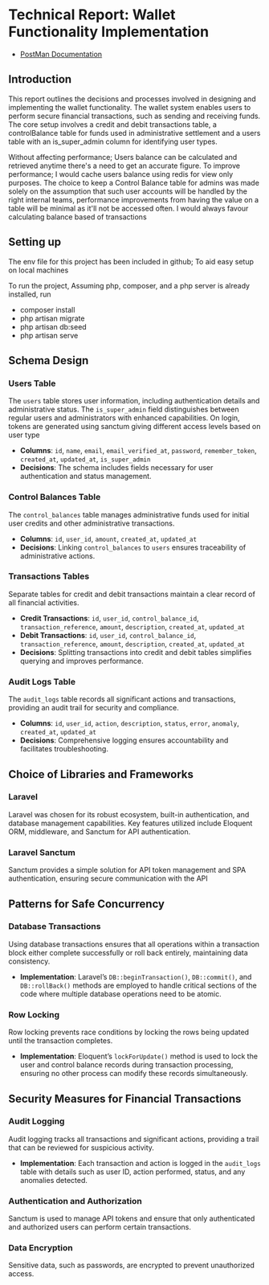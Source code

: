 

#  Technical Report: Wallet Functionality Implementation


- [PostMan Documentation](https://documenter.getpostman.com/view/11719138/2sA3XJmR5z)

## Introduction

This report outlines the decisions and processes involved in designing and implementing the wallet functionality. The wallet system enables users to perform secure financial transactions, such as sending and receiving funds. The core setup involves a credit and debit transactions table, a controlBalance table for funds used in administrative settlement and a users table with an is_super_admin column for identifying user types.

Without affecting performance; Users balance can be calculated and retrieved anytime there's a need to get an accurate figure. To improve performance; I would cache users balance using redis for view only purposes. The choice to keep a Control Balance table for admins was made solely on the assumption that such user accounts will be handled by the right internal teams, performance improvements from having the value on a table will be minimal as it'll not be accessed often. I would always favour calculating balance based of transactions 

## Setting up

The env file for this project has been included in github; To aid easy setup on local machines

To run the project, Assuming php, composer, and a php server is already installed, run

- composer install
- php artisan migrate
- php artisan db:seed
- php artisan serve


## Schema Design

### Users Table
The `users` table stores user information, including authentication details and administrative status. The `is_super_admin` field distinguishes between regular users and administrators with enhanced capabilities. On login, tokens are generated using sanctum giving different access levels based on user type

- **Columns**: `id`, `name`, `email`, `email_verified_at`, `password`, `remember_token`, `created_at`, `updated_at`, `is_super_admin`
- **Decisions**: The schema includes fields necessary for user authentication and status management.

### Control Balances Table
The `control_balances` table manages administrative funds used for initial user credits and other administrative transactions.

- **Columns**: `id`, `user_id`, `amount`, `created_at`, `updated_at`
- **Decisions**: Linking `control_balances` to `users` ensures traceability of administrative actions.

### Transactions Tables
Separate tables for credit and debit transactions maintain a clear record of all financial activities.

- **Credit Transactions**: `id`, `user_id`, `control_balance_id`, `transaction_reference`, `amount`, `description`, `created_at`, `updated_at`
- **Debit Transactions**: `id`, `user_id`, `control_balance_id`, `transaction_reference`, `amount`, `description`, `created_at`, `updated_at`
- **Decisions**: Splitting transactions into credit and debit tables simplifies querying and improves performance.

### Audit Logs Table
The `audit_logs` table records all significant actions and transactions, providing an audit trail for security and compliance.

- **Columns**: `id`, `user_id`, `action`, `description`, `status`, `error`, `anomaly`, `created_at`, `updated_at`
- **Decisions**: Comprehensive logging ensures accountability and facilitates troubleshooting.

## Choice of Libraries and Frameworks

### Laravel
Laravel was chosen for its robust ecosystem, built-in authentication, and database management capabilities. Key features utilized include Eloquent ORM, middleware, and Sanctum for API authentication.

### Laravel Sanctum
Sanctum provides a simple solution for API token management and SPA authentication, ensuring secure communication with the API


## Patterns for Safe Concurrency

### Database Transactions
Using database transactions ensures that all operations within a transaction block either complete successfully or roll back entirely, maintaining data consistency.

- **Implementation**: Laravel’s `DB::beginTransaction()`, `DB::commit()`, and `DB::rollBack()` methods are employed to handle critical sections of the code where multiple database operations need to be atomic.

### Row Locking
Row locking prevents race conditions by locking the rows being updated until the transaction completes.

- **Implementation**: Eloquent’s `lockForUpdate()` method is used to lock the user and control balance records during transaction processing, ensuring no other process can modify these records simultaneously.

## Security Measures for Financial Transactions

### Audit Logging
Audit logging tracks all transactions and significant actions, providing a trail that can be reviewed for suspicious activity.

- **Implementation**: Each transaction and action is logged in the `audit_logs` table with details such as user ID, action performed, status, and any anomalies detected.

### Authentication and Authorization
Sanctum is used to manage API tokens and ensure that only authenticated and authorized users can perform certain transactions.

### Data Encryption
Sensitive data, such as passwords, are encrypted to prevent unauthorized access.



